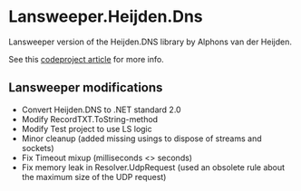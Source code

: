 # Lansweeper.Heijden.Dns

Lansweeper version of the Heijden.DNS library by Alphons van der Heijden. 

See this [codeproject article](https://www.codeproject.com/Articles/23673/DNS-NET-Resolver-C) for more info.

## Lansweeper modifications
- Convert Heijden.DNS to .NET standard 2.0
- Modify RecordTXT.ToString-method
- Modify Test project to use LS logic
- Minor cleanup (added missing usings to dispose of streams and sockets)
- Fix Timeout mixup (milliseconds <> seconds)
- Fix memory leak in Resolver.UdpRequest (used an obsolete rule about the maximum size of the UDP request)
